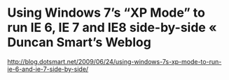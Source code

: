 <!--
id: 649544030
link: http://kevinisom.info/post/649544030/using-windows-7s-xp-mode-to-run-ie-6-ie-7-and-ie8
slug: using-windows-7s-xp-mode-to-run-ie-6-ie-7-and-ie8
date: Mon May 31 2010 22:02:28 GMT+1200 (NZST)
raw: {"blog_name":"kevinisom","id":649544030,"post_url":"http://kevinisom.info/post/649544030/using-windows-7s-xp-mode-to-run-ie-6-ie-7-and-ie8","slug":"using-windows-7s-xp-mode-to-run-ie-6-ie-7-and-ie8","type":"link","date":"2010-05-31 10:02:28 GMT","timestamp":1275300148,"state":"published","format":"html","reblog_key":"L4TfUPTM","tags":[],"short_url":"http://tmblr.co/Zw68Yycjq5U","highlighted":[],"feed_item":"http://blog.dotsmart.net/2009/06/24/using-windows-7s-xp-mode-to-run-ie-6-and-ie-7-side-by-side/","from_feed_id":"650234","note_count":0,"title":"Using Windows 7’s “XP Mode” to run IE 6, IE 7 and IE8 side-by-side « Duncan Smart’s Weblog","url":"http://blog.dotsmart.net/2009/06/24/using-windows-7s-xp-mode-to-run-ie-6-and-ie-7-side-by-side/","description":""}
publish: 2010-05-031
tags: 
title: Using Windows 7’s “XP Mode” to run IE 6, IE 7 and IE8 side-by-side « Duncan Smart’s Weblog
-->


Using Windows 7’s “XP Mode” to run IE 6, IE 7 and IE8 side-by-side « Duncan Smart’s Weblog
==========================================================================================

<http://blog.dotsmart.net/2009/06/24/using-windows-7s-xp-mode-to-run-ie-6-and-ie-7-side-by-side/>

